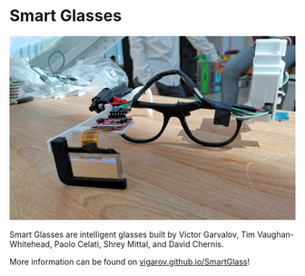# Smart Glasses

![picture of the Smart Glasses](images/smaller_final_glasses_2.png)

Smart Glasses are intelligent glasses built by Victor Garvalov, Tim Vaughan-Whitehead, Paolo Celati, Shrey Mittal, and David Chernis. 

More information can be found on [vigarov.github.io/SmartGlass](https://vigarov.github.io/SmartGlass)!